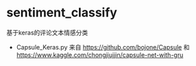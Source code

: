 # sentiment_classify
基于keras的评论文本情感分类
*  Capsule_Keras.py 
来自 https://github.com/bojone/Capsule 和 https://www.kaggle.com/chongjiujjin/capsule-net-with-gru
